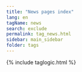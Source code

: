 ```yaml
---
title: "News pages index"
lang: en
tagName: news
search: exclude
permalink: tag_news.html
sidebar: main_sidebar
folder: tags
---
```

{% include taglogic.html %}

